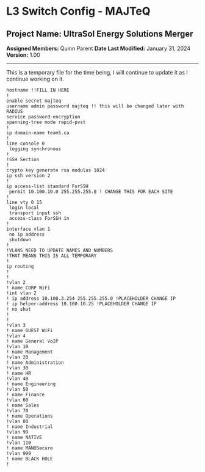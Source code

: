 # L3 Switch Config - MAJTeQ
## Project Name: UltraSol Energy Solutions Merger
**Assigned Members:** Quinn Parent
**Date Last Modified:** January 31, 2024  
**Version:** 1.00  

---
This is a temporary file for the time being, I will continue to update it as I continue working on it.
```L3-Switch-Config
hostname !!FILL IN HERE
!
enable secret majteq
username admin password majteq !! this will be changed later with RADIUS
service password-encryption
spanning-tree mode rapid-pvst
!
ip domain-name team5.ca
!
line console 0
 logging synchronous
!
!SSH Section
!
crypto key generate rsa modulus 1024
ip ssh version 2
!
ip access-list standard ForSSH
 permit 10.100.10.0 255.255.255.0 ! CHANGE THIS FOR EACH SITE
!
line vty 0 15
 login local
 transport input ssh
 access-class ForSSH in
!
interface vlan 1
 no ip address
 shutdown
!
!VLANS NEED TO UPDATE NAMES AND NUMBERS
!THAT MEANS THIS IS ALL TEMPORARY
!
ip routing
!
!
!vlan 2
! name CORP WiFi
!int vlan 2
! ip address 10.100.3.254 255.255.255.0 !PLACEHOLDER CHANGE IP
! ip helper-address 10.100.10.25 !PLACEHOLDER CHANGE IP
! no shut
!
!
!vlan 3
! name GUEST WiFi
!vlan 4
! name General VoIP
!vlan 10
! name Management
!vlan 20
! name Administration
!vlan 30
! name HR
!vlan 40
! name Engineering
!vlan 50
! name Finance
!vlan 60
! name Sales
!vlan 70
! name Operations
!vlan 80
! name Industrial
!vlan 99
! name NATIVE
!vlan 110
! name MANUSecure
!vlan 999
! name BLACK HOLE
!
```
